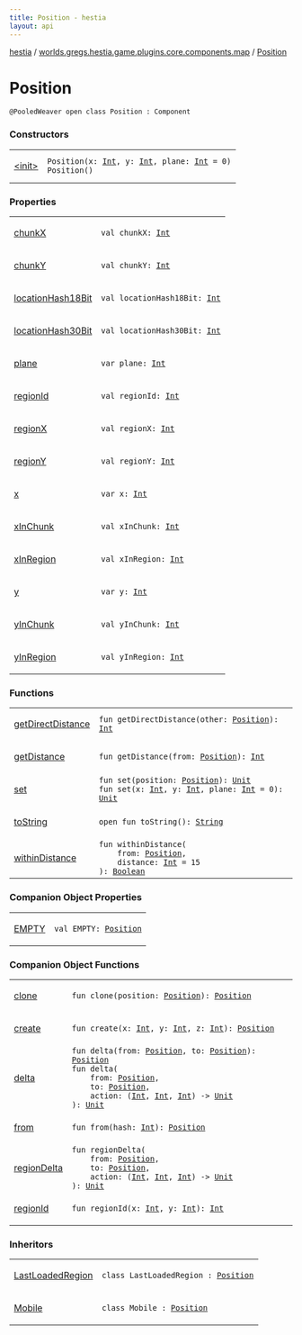 ```yaml
---
title: Position - hestia
layout: api
---
```


<div class='api-docs-breadcrumbs'><a href="../../index.html">hestia</a> / <a href="../index.html">worlds.gregs.hestia.game.plugins.core.components.map</a> / <a href="./index.html">Position</a></div>

# Position

<div class="signature"><code><span class="identifier">@PooledWeaver</span> <span class="keyword">open</span> <span class="keyword">class </span><span class="identifier">Position</span>&nbsp;<span class="symbol">:</span>&nbsp;<span class="identifier">Component</span></code></div>

### Constructors

<table class="api-docs-table">
<tbody>
<tr>
<td markdown="1">

<a href="-init-.html">&lt;init&gt;</a>


</td>
<td markdown="1">
<div class="signature"><code><span class="identifier">Position</span><span class="symbol">(</span><span class="parameterName" id="worlds.gregs.hestia.game.plugins.core.components.map.Position$<init>(kotlin.Int, kotlin.Int, kotlin.Int)/x">x</span><span class="symbol">:</span>&nbsp;<a href="https://kotlinlang.org/api/latest/jvm/stdlib/kotlin/-int/index.html"><span class="identifier">Int</span></a><span class="symbol">, </span><span class="parameterName" id="worlds.gregs.hestia.game.plugins.core.components.map.Position$<init>(kotlin.Int, kotlin.Int, kotlin.Int)/y">y</span><span class="symbol">:</span>&nbsp;<a href="https://kotlinlang.org/api/latest/jvm/stdlib/kotlin/-int/index.html"><span class="identifier">Int</span></a><span class="symbol">, </span><span class="parameterName" id="worlds.gregs.hestia.game.plugins.core.components.map.Position$<init>(kotlin.Int, kotlin.Int, kotlin.Int)/plane">plane</span><span class="symbol">:</span>&nbsp;<a href="https://kotlinlang.org/api/latest/jvm/stdlib/kotlin/-int/index.html"><span class="identifier">Int</span></a>&nbsp;<span class="symbol">=</span>&nbsp;0<span class="symbol">)</span></code></div>

<div class="signature"><code><span class="identifier">Position</span><span class="symbol">(</span><span class="symbol">)</span></code></div>

</td>
</tr>
</tbody>
</table>

### Properties

<table class="api-docs-table">
<tbody>
<tr>
<td markdown="1">

<a href="chunk-x.html">chunkX</a>


</td>
<td markdown="1">
<div class="signature"><code><span class="keyword">val </span><span class="identifier">chunkX</span><span class="symbol">: </span><a href="https://kotlinlang.org/api/latest/jvm/stdlib/kotlin/-int/index.html"><span class="identifier">Int</span></a></code></div>

</td>
</tr>
<tr>
<td markdown="1">

<a href="chunk-y.html">chunkY</a>


</td>
<td markdown="1">
<div class="signature"><code><span class="keyword">val </span><span class="identifier">chunkY</span><span class="symbol">: </span><a href="https://kotlinlang.org/api/latest/jvm/stdlib/kotlin/-int/index.html"><span class="identifier">Int</span></a></code></div>

</td>
</tr>
<tr>
<td markdown="1">

<a href="location-hash18-bit.html">locationHash18Bit</a>


</td>
<td markdown="1">
<div class="signature"><code><span class="keyword">val </span><span class="identifier">locationHash18Bit</span><span class="symbol">: </span><a href="https://kotlinlang.org/api/latest/jvm/stdlib/kotlin/-int/index.html"><span class="identifier">Int</span></a></code></div>

</td>
</tr>
<tr>
<td markdown="1">

<a href="location-hash30-bit.html">locationHash30Bit</a>


</td>
<td markdown="1">
<div class="signature"><code><span class="keyword">val </span><span class="identifier">locationHash30Bit</span><span class="symbol">: </span><a href="https://kotlinlang.org/api/latest/jvm/stdlib/kotlin/-int/index.html"><span class="identifier">Int</span></a></code></div>

</td>
</tr>
<tr>
<td markdown="1">

<a href="plane.html">plane</a>


</td>
<td markdown="1">
<div class="signature"><code><span class="keyword">var </span><span class="identifier">plane</span><span class="symbol">: </span><a href="https://kotlinlang.org/api/latest/jvm/stdlib/kotlin/-int/index.html"><span class="identifier">Int</span></a></code></div>

</td>
</tr>
<tr>
<td markdown="1">

<a href="region-id.html">regionId</a>


</td>
<td markdown="1">
<div class="signature"><code><span class="keyword">val </span><span class="identifier">regionId</span><span class="symbol">: </span><a href="https://kotlinlang.org/api/latest/jvm/stdlib/kotlin/-int/index.html"><span class="identifier">Int</span></a></code></div>

</td>
</tr>
<tr>
<td markdown="1">

<a href="region-x.html">regionX</a>


</td>
<td markdown="1">
<div class="signature"><code><span class="keyword">val </span><span class="identifier">regionX</span><span class="symbol">: </span><a href="https://kotlinlang.org/api/latest/jvm/stdlib/kotlin/-int/index.html"><span class="identifier">Int</span></a></code></div>

</td>
</tr>
<tr>
<td markdown="1">

<a href="region-y.html">regionY</a>


</td>
<td markdown="1">
<div class="signature"><code><span class="keyword">val </span><span class="identifier">regionY</span><span class="symbol">: </span><a href="https://kotlinlang.org/api/latest/jvm/stdlib/kotlin/-int/index.html"><span class="identifier">Int</span></a></code></div>

</td>
</tr>
<tr>
<td markdown="1">

<a href="x.html">x</a>


</td>
<td markdown="1">
<div class="signature"><code><span class="keyword">var </span><span class="identifier">x</span><span class="symbol">: </span><a href="https://kotlinlang.org/api/latest/jvm/stdlib/kotlin/-int/index.html"><span class="identifier">Int</span></a></code></div>

</td>
</tr>
<tr>
<td markdown="1">

<a href="x-in-chunk.html">xInChunk</a>


</td>
<td markdown="1">
<div class="signature"><code><span class="keyword">val </span><span class="identifier">xInChunk</span><span class="symbol">: </span><a href="https://kotlinlang.org/api/latest/jvm/stdlib/kotlin/-int/index.html"><span class="identifier">Int</span></a></code></div>

</td>
</tr>
<tr>
<td markdown="1">

<a href="x-in-region.html">xInRegion</a>


</td>
<td markdown="1">
<div class="signature"><code><span class="keyword">val </span><span class="identifier">xInRegion</span><span class="symbol">: </span><a href="https://kotlinlang.org/api/latest/jvm/stdlib/kotlin/-int/index.html"><span class="identifier">Int</span></a></code></div>

</td>
</tr>
<tr>
<td markdown="1">

<a href="y.html">y</a>


</td>
<td markdown="1">
<div class="signature"><code><span class="keyword">var </span><span class="identifier">y</span><span class="symbol">: </span><a href="https://kotlinlang.org/api/latest/jvm/stdlib/kotlin/-int/index.html"><span class="identifier">Int</span></a></code></div>

</td>
</tr>
<tr>
<td markdown="1">

<a href="y-in-chunk.html">yInChunk</a>


</td>
<td markdown="1">
<div class="signature"><code><span class="keyword">val </span><span class="identifier">yInChunk</span><span class="symbol">: </span><a href="https://kotlinlang.org/api/latest/jvm/stdlib/kotlin/-int/index.html"><span class="identifier">Int</span></a></code></div>

</td>
</tr>
<tr>
<td markdown="1">

<a href="y-in-region.html">yInRegion</a>


</td>
<td markdown="1">
<div class="signature"><code><span class="keyword">val </span><span class="identifier">yInRegion</span><span class="symbol">: </span><a href="https://kotlinlang.org/api/latest/jvm/stdlib/kotlin/-int/index.html"><span class="identifier">Int</span></a></code></div>

</td>
</tr>
</tbody>
</table>

### Functions

<table class="api-docs-table">
<tbody>
<tr>
<td markdown="1">

<a href="get-direct-distance.html">getDirectDistance</a>


</td>
<td markdown="1">
<div class="signature"><code><span class="keyword">fun </span><span class="identifier">getDirectDistance</span><span class="symbol">(</span><span class="parameterName" id="worlds.gregs.hestia.game.plugins.core.components.map.Position$getDirectDistance(worlds.gregs.hestia.game.plugins.core.components.map.Position)/other">other</span><span class="symbol">:</span>&nbsp;<a href="./index.html"><span class="identifier">Position</span></a><span class="symbol">)</span><span class="symbol">: </span><a href="https://kotlinlang.org/api/latest/jvm/stdlib/kotlin/-int/index.html"><span class="identifier">Int</span></a></code></div>

</td>
</tr>
<tr>
<td markdown="1">

<a href="get-distance.html">getDistance</a>


</td>
<td markdown="1">
<div class="signature"><code><span class="keyword">fun </span><span class="identifier">getDistance</span><span class="symbol">(</span><span class="parameterName" id="worlds.gregs.hestia.game.plugins.core.components.map.Position$getDistance(worlds.gregs.hestia.game.plugins.core.components.map.Position)/from">from</span><span class="symbol">:</span>&nbsp;<a href="./index.html"><span class="identifier">Position</span></a><span class="symbol">)</span><span class="symbol">: </span><a href="https://kotlinlang.org/api/latest/jvm/stdlib/kotlin/-int/index.html"><span class="identifier">Int</span></a></code></div>

</td>
</tr>
<tr>
<td markdown="1">

<a href="set.html">set</a>


</td>
<td markdown="1">
<div class="signature"><code><span class="keyword">fun </span><span class="identifier">set</span><span class="symbol">(</span><span class="parameterName" id="worlds.gregs.hestia.game.plugins.core.components.map.Position$set(worlds.gregs.hestia.game.plugins.core.components.map.Position)/position">position</span><span class="symbol">:</span>&nbsp;<a href="./index.html"><span class="identifier">Position</span></a><span class="symbol">)</span><span class="symbol">: </span><a href="https://kotlinlang.org/api/latest/jvm/stdlib/kotlin/-unit/index.html"><span class="identifier">Unit</span></a></code></div>

<div class="signature"><code><span class="keyword">fun </span><span class="identifier">set</span><span class="symbol">(</span><span class="parameterName" id="worlds.gregs.hestia.game.plugins.core.components.map.Position$set(kotlin.Int, kotlin.Int, kotlin.Int)/x">x</span><span class="symbol">:</span>&nbsp;<a href="https://kotlinlang.org/api/latest/jvm/stdlib/kotlin/-int/index.html"><span class="identifier">Int</span></a><span class="symbol">, </span><span class="parameterName" id="worlds.gregs.hestia.game.plugins.core.components.map.Position$set(kotlin.Int, kotlin.Int, kotlin.Int)/y">y</span><span class="symbol">:</span>&nbsp;<a href="https://kotlinlang.org/api/latest/jvm/stdlib/kotlin/-int/index.html"><span class="identifier">Int</span></a><span class="symbol">, </span><span class="parameterName" id="worlds.gregs.hestia.game.plugins.core.components.map.Position$set(kotlin.Int, kotlin.Int, kotlin.Int)/plane">plane</span><span class="symbol">:</span>&nbsp;<a href="https://kotlinlang.org/api/latest/jvm/stdlib/kotlin/-int/index.html"><span class="identifier">Int</span></a>&nbsp;<span class="symbol">=</span>&nbsp;0<span class="symbol">)</span><span class="symbol">: </span><a href="https://kotlinlang.org/api/latest/jvm/stdlib/kotlin/-unit/index.html"><span class="identifier">Unit</span></a></code></div>

</td>
</tr>
<tr>
<td markdown="1">

<a href="to-string.html">toString</a>


</td>
<td markdown="1">
<div class="signature"><code><span class="keyword">open</span> <span class="keyword">fun </span><span class="identifier">toString</span><span class="symbol">(</span><span class="symbol">)</span><span class="symbol">: </span><a href="https://kotlinlang.org/api/latest/jvm/stdlib/kotlin/-string/index.html"><span class="identifier">String</span></a></code></div>

</td>
</tr>
<tr>
<td markdown="1">

<a href="within-distance.html">withinDistance</a>


</td>
<td markdown="1">
<div class="signature"><code><span class="keyword">fun </span><span class="identifier">withinDistance</span><span class="symbol">(</span><br/>&nbsp;&nbsp;&nbsp;&nbsp;<span class="parameterName" id="worlds.gregs.hestia.game.plugins.core.components.map.Position$withinDistance(worlds.gregs.hestia.game.plugins.core.components.map.Position, kotlin.Int)/from">from</span><span class="symbol">:</span>&nbsp;<a href="./index.html"><span class="identifier">Position</span></a><span class="symbol">, </span><br/>&nbsp;&nbsp;&nbsp;&nbsp;<span class="parameterName" id="worlds.gregs.hestia.game.plugins.core.components.map.Position$withinDistance(worlds.gregs.hestia.game.plugins.core.components.map.Position, kotlin.Int)/distance">distance</span><span class="symbol">:</span>&nbsp;<a href="https://kotlinlang.org/api/latest/jvm/stdlib/kotlin/-int/index.html"><span class="identifier">Int</span></a>&nbsp;<span class="symbol">=</span>&nbsp;15<br/><span class="symbol">)</span><span class="symbol">: </span><a href="https://kotlinlang.org/api/latest/jvm/stdlib/kotlin/-boolean/index.html"><span class="identifier">Boolean</span></a></code></div>

</td>
</tr>
</tbody>
</table>

### Companion Object Properties

<table class="api-docs-table">
<tbody>
<tr>
<td markdown="1">

<a href="-e-m-p-t-y.html">EMPTY</a>


</td>
<td markdown="1">
<div class="signature"><code><span class="keyword">val </span><span class="identifier">EMPTY</span><span class="symbol">: </span><a href="./index.html"><span class="identifier">Position</span></a></code></div>

</td>
</tr>
</tbody>
</table>

### Companion Object Functions

<table class="api-docs-table">
<tbody>
<tr>
<td markdown="1">

<a href="clone.html">clone</a>


</td>
<td markdown="1">
<div class="signature"><code><span class="keyword">fun </span><span class="identifier">clone</span><span class="symbol">(</span><span class="parameterName" id="worlds.gregs.hestia.game.plugins.core.components.map.Position.Companion$clone(worlds.gregs.hestia.game.plugins.core.components.map.Position)/position">position</span><span class="symbol">:</span>&nbsp;<a href="./index.html"><span class="identifier">Position</span></a><span class="symbol">)</span><span class="symbol">: </span><a href="./index.html"><span class="identifier">Position</span></a></code></div>

</td>
</tr>
<tr>
<td markdown="1">

<a href="create.html">create</a>


</td>
<td markdown="1">
<div class="signature"><code><span class="keyword">fun </span><span class="identifier">create</span><span class="symbol">(</span><span class="parameterName" id="worlds.gregs.hestia.game.plugins.core.components.map.Position.Companion$create(kotlin.Int, kotlin.Int, kotlin.Int)/x">x</span><span class="symbol">:</span>&nbsp;<a href="https://kotlinlang.org/api/latest/jvm/stdlib/kotlin/-int/index.html"><span class="identifier">Int</span></a><span class="symbol">, </span><span class="parameterName" id="worlds.gregs.hestia.game.plugins.core.components.map.Position.Companion$create(kotlin.Int, kotlin.Int, kotlin.Int)/y">y</span><span class="symbol">:</span>&nbsp;<a href="https://kotlinlang.org/api/latest/jvm/stdlib/kotlin/-int/index.html"><span class="identifier">Int</span></a><span class="symbol">, </span><span class="parameterName" id="worlds.gregs.hestia.game.plugins.core.components.map.Position.Companion$create(kotlin.Int, kotlin.Int, kotlin.Int)/z">z</span><span class="symbol">:</span>&nbsp;<a href="https://kotlinlang.org/api/latest/jvm/stdlib/kotlin/-int/index.html"><span class="identifier">Int</span></a><span class="symbol">)</span><span class="symbol">: </span><a href="./index.html"><span class="identifier">Position</span></a></code></div>

</td>
</tr>
<tr>
<td markdown="1">

<a href="delta.html">delta</a>


</td>
<td markdown="1">
<div class="signature"><code><span class="keyword">fun </span><span class="identifier">delta</span><span class="symbol">(</span><span class="parameterName" id="worlds.gregs.hestia.game.plugins.core.components.map.Position.Companion$delta(worlds.gregs.hestia.game.plugins.core.components.map.Position, worlds.gregs.hestia.game.plugins.core.components.map.Position)/from">from</span><span class="symbol">:</span>&nbsp;<a href="./index.html"><span class="identifier">Position</span></a><span class="symbol">, </span><span class="parameterName" id="worlds.gregs.hestia.game.plugins.core.components.map.Position.Companion$delta(worlds.gregs.hestia.game.plugins.core.components.map.Position, worlds.gregs.hestia.game.plugins.core.components.map.Position)/to">to</span><span class="symbol">:</span>&nbsp;<a href="./index.html"><span class="identifier">Position</span></a><span class="symbol">)</span><span class="symbol">: </span><a href="./index.html"><span class="identifier">Position</span></a></code></div>

<div class="signature"><code><span class="keyword">fun </span><span class="identifier">delta</span><span class="symbol">(</span><br/>&nbsp;&nbsp;&nbsp;&nbsp;<span class="parameterName" id="worlds.gregs.hestia.game.plugins.core.components.map.Position.Companion$delta(worlds.gregs.hestia.game.plugins.core.components.map.Position, worlds.gregs.hestia.game.plugins.core.components.map.Position, kotlin.Function3((kotlin.Int, , , kotlin.Unit)))/from">from</span><span class="symbol">:</span>&nbsp;<a href="./index.html"><span class="identifier">Position</span></a><span class="symbol">, </span><br/>&nbsp;&nbsp;&nbsp;&nbsp;<span class="parameterName" id="worlds.gregs.hestia.game.plugins.core.components.map.Position.Companion$delta(worlds.gregs.hestia.game.plugins.core.components.map.Position, worlds.gregs.hestia.game.plugins.core.components.map.Position, kotlin.Function3((kotlin.Int, , , kotlin.Unit)))/to">to</span><span class="symbol">:</span>&nbsp;<a href="./index.html"><span class="identifier">Position</span></a><span class="symbol">, </span><br/>&nbsp;&nbsp;&nbsp;&nbsp;<span class="parameterName" id="worlds.gregs.hestia.game.plugins.core.components.map.Position.Companion$delta(worlds.gregs.hestia.game.plugins.core.components.map.Position, worlds.gregs.hestia.game.plugins.core.components.map.Position, kotlin.Function3((kotlin.Int, , , kotlin.Unit)))/action">action</span><span class="symbol">:</span>&nbsp;<span class="symbol">(</span><a href="https://kotlinlang.org/api/latest/jvm/stdlib/kotlin/-int/index.html"><span class="identifier">Int</span></a><span class="symbol">,</span>&nbsp;<a href="https://kotlinlang.org/api/latest/jvm/stdlib/kotlin/-int/index.html"><span class="identifier">Int</span></a><span class="symbol">,</span>&nbsp;<a href="https://kotlinlang.org/api/latest/jvm/stdlib/kotlin/-int/index.html"><span class="identifier">Int</span></a><span class="symbol">)</span>&nbsp;<span class="symbol">-&gt;</span>&nbsp;<a href="https://kotlinlang.org/api/latest/jvm/stdlib/kotlin/-unit/index.html"><span class="identifier">Unit</span></a><br/><span class="symbol">)</span><span class="symbol">: </span><a href="https://kotlinlang.org/api/latest/jvm/stdlib/kotlin/-unit/index.html"><span class="identifier">Unit</span></a></code></div>

</td>
</tr>
<tr>
<td markdown="1">

<a href="from.html">from</a>


</td>
<td markdown="1">
<div class="signature"><code><span class="keyword">fun </span><span class="identifier">from</span><span class="symbol">(</span><span class="parameterName" id="worlds.gregs.hestia.game.plugins.core.components.map.Position.Companion$from(kotlin.Int)/hash">hash</span><span class="symbol">:</span>&nbsp;<a href="https://kotlinlang.org/api/latest/jvm/stdlib/kotlin/-int/index.html"><span class="identifier">Int</span></a><span class="symbol">)</span><span class="symbol">: </span><a href="./index.html"><span class="identifier">Position</span></a></code></div>

</td>
</tr>
<tr>
<td markdown="1">

<a href="region-delta.html">regionDelta</a>


</td>
<td markdown="1">
<div class="signature"><code><span class="keyword">fun </span><span class="identifier">regionDelta</span><span class="symbol">(</span><br/>&nbsp;&nbsp;&nbsp;&nbsp;<span class="parameterName" id="worlds.gregs.hestia.game.plugins.core.components.map.Position.Companion$regionDelta(worlds.gregs.hestia.game.plugins.core.components.map.Position, worlds.gregs.hestia.game.plugins.core.components.map.Position, kotlin.Function3((kotlin.Int, , , kotlin.Unit)))/from">from</span><span class="symbol">:</span>&nbsp;<a href="./index.html"><span class="identifier">Position</span></a><span class="symbol">, </span><br/>&nbsp;&nbsp;&nbsp;&nbsp;<span class="parameterName" id="worlds.gregs.hestia.game.plugins.core.components.map.Position.Companion$regionDelta(worlds.gregs.hestia.game.plugins.core.components.map.Position, worlds.gregs.hestia.game.plugins.core.components.map.Position, kotlin.Function3((kotlin.Int, , , kotlin.Unit)))/to">to</span><span class="symbol">:</span>&nbsp;<a href="./index.html"><span class="identifier">Position</span></a><span class="symbol">, </span><br/>&nbsp;&nbsp;&nbsp;&nbsp;<span class="parameterName" id="worlds.gregs.hestia.game.plugins.core.components.map.Position.Companion$regionDelta(worlds.gregs.hestia.game.plugins.core.components.map.Position, worlds.gregs.hestia.game.plugins.core.components.map.Position, kotlin.Function3((kotlin.Int, , , kotlin.Unit)))/action">action</span><span class="symbol">:</span>&nbsp;<span class="symbol">(</span><a href="https://kotlinlang.org/api/latest/jvm/stdlib/kotlin/-int/index.html"><span class="identifier">Int</span></a><span class="symbol">,</span>&nbsp;<a href="https://kotlinlang.org/api/latest/jvm/stdlib/kotlin/-int/index.html"><span class="identifier">Int</span></a><span class="symbol">,</span>&nbsp;<a href="https://kotlinlang.org/api/latest/jvm/stdlib/kotlin/-int/index.html"><span class="identifier">Int</span></a><span class="symbol">)</span>&nbsp;<span class="symbol">-&gt;</span>&nbsp;<a href="https://kotlinlang.org/api/latest/jvm/stdlib/kotlin/-unit/index.html"><span class="identifier">Unit</span></a><br/><span class="symbol">)</span><span class="symbol">: </span><a href="https://kotlinlang.org/api/latest/jvm/stdlib/kotlin/-unit/index.html"><span class="identifier">Unit</span></a></code></div>

</td>
</tr>
<tr>
<td markdown="1">

<a href="region-id.html">regionId</a>


</td>
<td markdown="1">
<div class="signature"><code><span class="keyword">fun </span><span class="identifier">regionId</span><span class="symbol">(</span><span class="parameterName" id="worlds.gregs.hestia.game.plugins.core.components.map.Position.Companion$regionId(kotlin.Int, kotlin.Int)/x">x</span><span class="symbol">:</span>&nbsp;<a href="https://kotlinlang.org/api/latest/jvm/stdlib/kotlin/-int/index.html"><span class="identifier">Int</span></a><span class="symbol">, </span><span class="parameterName" id="worlds.gregs.hestia.game.plugins.core.components.map.Position.Companion$regionId(kotlin.Int, kotlin.Int)/y">y</span><span class="symbol">:</span>&nbsp;<a href="https://kotlinlang.org/api/latest/jvm/stdlib/kotlin/-int/index.html"><span class="identifier">Int</span></a><span class="symbol">)</span><span class="symbol">: </span><a href="https://kotlinlang.org/api/latest/jvm/stdlib/kotlin/-int/index.html"><span class="identifier">Int</span></a></code></div>

</td>
</tr>
</tbody>
</table>

### Inheritors

<table class="api-docs-table">
<tbody>
<tr>
<td markdown="1">

<a href="../../worlds.gregs.hestia.game.plugins.client.components/-last-loaded-region/index.html">LastLoadedRegion</a>


</td>
<td markdown="1">
<div class="signature"><code><span class="keyword">class </span><span class="identifier">LastLoadedRegion</span>&nbsp;<span class="symbol">:</span>&nbsp;<a href="./index.html"><span class="identifier">Position</span></a></code></div>

</td>
</tr>
<tr>
<td markdown="1">

<a href="../../worlds.gregs.hestia.game.plugins.movement.components/-mobile/index.html">Mobile</a>


</td>
<td markdown="1">
<div class="signature"><code><span class="keyword">class </span><span class="identifier">Mobile</span>&nbsp;<span class="symbol">:</span>&nbsp;<a href="./index.html"><span class="identifier">Position</span></a></code></div>

</td>
</tr>
</tbody>
</table>

